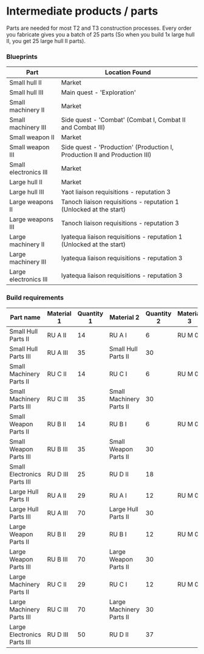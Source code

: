 # Intermediate products / parts

Parts are needed for most T2 and T3 construction processes. Every order you fabricate gives you a batch of 25 parts (So when you build 1x large hull II, you get 25 large hull II parts).

### Blueprints

|Part                 |Location Found                                                            |
|---------------------|--------------------------------------------------------------------------|
|Small hull II        |Market                                                                    |
|Small hull III       |Main quest - 'Exploration'                                                |
|Small machinery II   |Market                                                                    |
|Small machinery III  |Side quest - 'Combat' (Combat I, Combat II and Combat III)                |
|Small weapon II      |Market                                                                    |
|Small weapon III     |Side quest - 'Production' (Production I, Production II and Production III)|
|Small electronics III|Market                                                                    |
|Large hull II        |Market                                                                    |
|Large hull III       |Yaot liaison requisitions - reputation 3                                  |
|Large weapons II     |Tanoch liaison requisitions - reputation 1 (Unlocked at the start)        |
|Large weapons III    |Tanoch liaison requisitions - reputation 3                                |
|Large machinery II   |Iyatequa liaison requisitions - reputation 1 (Unlocked at the start)      |
|Large machinery III  |Iyatequa liaison requisitions - reputation 3                              |
|Large electronics III|Iyatequa liaison requisitions - reputation 3                              |

### Build requirements

|Part name                  |Material 1|Quantity 1|Material 2              |Quantity 2|Material 3|Quantity 3|
|---------------------------|----------|----------|------------------------|----------|----------|----------|
|Small Hull Parts II        |RU A II   |14        |RU A I                  |6         |RU M 0    |12        |
|Small Hull Parts III       |RU A III  |35        |Small Hull Parts II     |30        |          |          |
|Small Machinery Parts II   |RU C II   |14        |RU C I                  |6         |RU M 0    |12        |
|Small Machinery Parts III  |RU C III  |35        |Small Machinery Parts II|30        |          |          |
|Small Weapon Parts II      |RU B II   |14        |RU B I                  |6         |RU M 0    |12        |
|Small Weapon Parts III     |RU B III  |35        |Small Weapon Parts II   |30        |          |          |
|Small Electronics Parts III|RU D III  |25        |RU D II                 |18        |          |          |
|Large Hull Parts II        |RU A II   |29        |RU A I                  |12        |RU M 0    |25        |
|Large Hull Parts III       |RU A III  |70        |Large Hull Parts II     |30        |          |          |
|Large Weapon Parts II      |RU B II   |29        |RU B I                  |12        |RU M 0    |25        |
|Large Weapon Parts III     |RU B III  |70        |Large Weapon Parts II   |30        |          |          |
|Large Machinery Parts II   |RU C II   |29        |RU C I                  |12        |RU M 0    |25        |
|Large Machinery Parts III  |RU C III  |70        |Large Machinery Parts II|30        |          |          |
|Large Electronics Parts III|RU D III  |50        |RU D II                 |37        |          |
